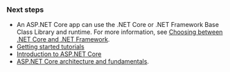 ### Next steps

* An ASP.NET Core app can use the .NET Core or .NET Framework Base Class Library and runtime. For more information, see [Choosing between .NET Core and .NET Framework](/dotnet/articles/standard/choosing-core-framework-server).
* [Getting started tutorials](xref:tutorials/index)
* [Introduction to ASP.NET Core](xref:index) 
* [ASP.NET Core architecture and fundamentals](xref:fundamentals/index).
